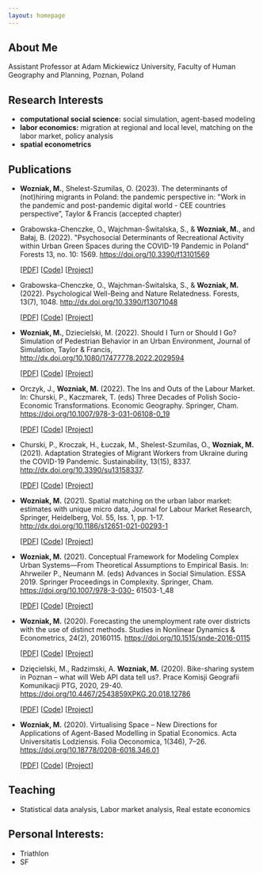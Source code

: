 ```yaml
---
layout: homepage
---
```


## About Me
Assistant Professor at Adam Mickiewicz University, Faculty of Human Geography and Planning,
Poznan, Poland

## Research Interests

- **computational social science:** social simulation, agent-based modeling
- **labor economics:** migration at regional and local level, matching on the labor market, policy analysis
- **spatial econometrics**

## Publications

- **Wozniak, M.**, Shelest-Szumilas, O. (2023). The determinants of (not)hiring migrants in Poland: the
pandemic perspective in: "Work in the pandemic and post-pandemic digital world - CEE countries
perspective”, Taylor & Francis (accepted chapter)

- Grabowska-Chenczke, O., Wajchman-Świtalska, S., & **Wozniak, M.**, and Bałaj, B. (2022). "Psychosocial Determinants of Recreational Activity within Urban Green Spaces during the COVID-19 Pandemic in Poland" Forests 13, no. 10: 1569. https://doi.org/10.3390/f13101569

   [[PDF](https://www.mdpi.com/1999-4907/13/10/1569)] [[Code]([https://github.com/wozniak2/psychosocial_determinants)] [[Project](https://github.com/wozniak2/psychosocial_determinants)]

- Grabowska-Chenczke, O., Wajchman-Świtalska, S., & **Wozniak, M.**(2022). Psychological Well-Being and Nature Relatedness. Forests, 13(7), 1048.
 http://dx.doi.org/10.3390/f13071048

   [[PDF](https://www.mdpi.com/1999-4907/13/7/1048/htm)] [[Code]()] [[Project]()]
   
- **Wozniak, M.**, Dziecielski, M. (2022). Should I Turn or Should I Go? Simulation of Pedestrian Behavior
in an Urban Environment, Journal of Simulation, Taylor & Francis,
http://dx.doi.org/10.1080/17477778.2022.2029594

   [[PDF](http://dx.doi.org/10.1080/17477778.2022.2029594)] [[Code]()] [[Project]()]

- Orczyk, J., **Wozniak, M.** (2022). The Ins and Outs of the Labour Market. In: Churski, P., Kaczmarek, T. (eds) Three Decades of Polish Socio-Economic Transformations. Economic Geography. Springer, Cham. https://doi.org/10.1007/978-3-031-06108-0_19

   [[PDF](https://link.springer.com/chapter/10.1007/978-3-031-06108-0_19)] [[Code]()] [[Project]()]

- Churski, P., Kroczak, H., Łuczak, M., Shelest-Szumilas, O., **Wozniak, M.** (2021). Adaptation Strategies
of Migrant Workers from Ukraine during the COVID-19 Pandemic. Sustainability, 13(15), 8337.
http://dx.doi.org/10.3390/su13158337.

   [[PDF](http://dx.doi.org/10.3390/su13158337)] [[Code]()] [[Project]()]

- **Wozniak, M.** (2021). Spatial matching on the urban labor market: estimates with unique micro data,
Journal for Labour Market Research, Springer, Heidelberg, Vol. 55, Iss. 1, pp. 1-17.
http://dx.doi.org/10.1186/s12651-021-00293-1

   [[PDF](http://dx.doi.org/10.1186/s12651-021-00293-1)] [[Code](https://github.com/wozniak2/spatialMF)] [[Project](https://github.com/wozniak2/spatialMF)]

- **Wozniak, M.** (2021). Conceptual Framework for Modeling Complex Urban Systems—From Theoretical
Assumptions to Empirical Basis. In: Ahrweiler P., Neumann M. (eds) Advances in Social Simulation.
ESSA 2019. Springer Proceedings in Complexity. Springer, Cham. https://doi.org/10.1007/978-3-030-
61503-1_48

   [[PDF](https://doi.org/10.1007/978-3-030-61503-1_48)] [[Code]()] [[Project]()]

- **Wozniak, M.** (2020). Forecasting the unemployment rate over districts with the use of distinct methods.
Studies in Nonlinear Dynamics & Econometrics, 24(2), 20160115. https://doi.org/10.1515/snde-2016-0115

  [[PDF](https://doi.org/10.1515/snde-2016-0115)] [[Code]()] [[Project]()]

- Dzięcielski, M., Radzimski, A. **Wozniak, M.** (2020). Bike-sharing system in Poznan – what will Web API
data tell us?. Prace Komisji Geografii Komunikacji PTG, 2020, 29-40.
https://doi.org/10.4467/2543859XPKG.20.018.12786

   [[PDF](https://doi.org/10.4467/2543859XPKG.20.018.12786)] [[Code]()] [[Project]()]

- **Wozniak, M.** (2020). Virtualising Space – New Directions for Applications of Agent-Based Modelling in Spatial Economics. Acta Universitatis Lodziensis. Folia Oeconomica, 1(346), 7–26. https://doi.org/10.18778/0208-6018.346.01

   [[PDF](https://doi.org/10.18778/0208-6018.346.01)] [[Code]()] [[Project]()]

## Teaching
- Statistical data analysis, Labor market analysis, Real estate economics

## Personal Interests:
- Triathlon
- SF
